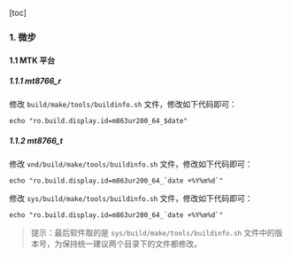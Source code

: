 [toc]

### 1. 微步

#### 1.1 MTK 平台

##### 1.1.1 mt8766_r

修改 `build/make/tools/buildinfo.sh` 文件，修改如下代码即可：

```shell
echo "ro.build.display.id=m863ur200_64_$date"
```

##### 1.1.2 mt8766_t

修改 `vnd/build/make/tools/buildinfo.sh` 文件，修改如下代码即可：

```shell
echo "ro.build.display.id=m863ur200_64_`date +%Y%m%d`"
```

修改 `sys/build/make/tools/buildinfo.sh` 文件，修改如下代码即可：

```shell
echo "ro.build.display.id=m863ur200_64_`date +%Y%m%d`"
```

> 提示：最后软件取的是 `sys/build/make/tools/buildinfo.sh` 文件中的版本号，为保持统一建议两个目录下的文件都修改。
